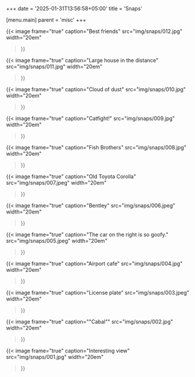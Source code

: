+++
date = '2025-01-31T13:56:58+05:00'
title = 'Snaps'

[menu.main]
parent = 'misc'
+++

{{< image
  frame="true"
  caption="Best friends"
  src="img/snaps/012.jpg"
  width="20em"
>}}

{{< image
  frame="true"
  caption="Large house in the distance"
  src="img/snaps/011.jpg"
  width="20em"
>}}

{{< image
  frame="true"
  caption="Cloud of dust"
  src="img/snaps/010.jpg"
  width="20em"
>}}

{{< image
  frame="true"
  caption="Catfight!"
  src="img/snaps/009.jpg"
  width="20em"
>}}

{{< image
  frame="true"
  caption="Fish Brothers"
  src="img/snaps/008.jpg"
  width="20em"
>}}

{{< image
  frame="true"
  caption="Old Toyota Corolla"
  src="img/snaps/007.jpeg"
  width="20em"
>}}

{{< image
  frame="true"
  caption="Bentley"
  src="img/snaps/006.jpeg"
  width="20em"
>}}

{{< image
  frame="true"
  caption="The car on the right is so goofy."
  src="img/snaps/005.jpeg"
  width="20em"
>}}

{{< image
  frame="true"
  caption="Airport cafe"
  src="img/snaps/004.jpg"
  width="20em"
>}}

{{< image
  frame="true"
  caption="License plate"
  src="img/snaps/003.jpeg"
  width="20em"
>}}

{{< image
  frame="true"
  caption="\"Cabal\""
  src="img/snaps/002.jpg"
  width="20em"
>}}

{{< image
  frame="true"
  caption="Interesting view"
  src="img/snaps/001.jpg"
  width="20em"
>}}
